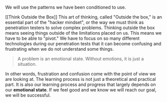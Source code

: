 We will use the patterns we have been conditioned to use.

[[Think Outside the Box]]
This art of thinking, called "Outside the box," is an essential part of the "hacker mindset", or the way we must think as penetration testers to solve complex problems. Thinking outside the box means seeing things outside of the limitations placed on us. This means we have to be able to "pivot." We have to focus on so many different technologies during our penetration tests that it can become confusing and frustrating when we do not understand some things.

> A problem is an emotional state. Without emotions, it is just a situation.

In other words, frustration and confusion come with the point of view we are looking at. The learning process is not just a theoretical and practical part. It is also our learning process and progress that largely depends on our **emotional state**. If we feel good and we know we will reach our goal, we will be successful.